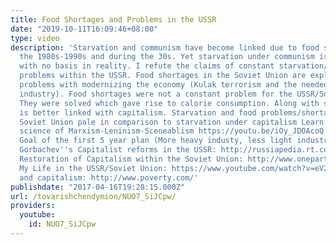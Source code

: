 ```yaml
---
title: Food Shortages and Problems in the USSR
date: "2019-10-11T16:09:46+08:00"
type: video
description: 'Starvation and communism have become linked due to food shortages during
  the 1980s-1990s and during the 30s. Yet starvation under communism is simply a meme
  with no basis in reality. I refute the claims of constant starvation/food shortages/food
  problems within the USSR. Food shortages in the Soviet Union are explained by the
  problems with modernizing the economy (Kulak terrorism and the needed focus on heavy
  industry). Food shortages were not a constant problem for the USSR/Soviet Union.
  They were solved which gave rise to calorie consumption. Along with showing starvation
  is better linked with capitalism. Starvation and food problems/shortages under the
  Soviet Union pale in comparison to starvation under capitalism Learn the Immortal
  science of Marxism-Leninism-Sceneablism https://youtu.be/iOy_JDOAcoQ Sourcy Wourcies:
  Goal of the first 5 year plan (More heavy industy, less light industry): https://en.wikipedia.org/wiki/Consumer_goods_in_the_Soviet_Union
  Gorbachev''s Capitalist reforms in the USSR: http://russiapedia.rt.com/of-russian-origin/perestroika/
  Restoration of Capitalism within the Soviet Union: http://www.oneparty.co.uk/html/book/ussrmenu.html
  My Life in the USSR/Soviet Union: https://www.youtube.com/watch?v=eV2lTkCRrfI Starvation
  and capitalism: http://www.poverty.com/'
publishdate: "2017-04-16T19:28:15.000Z"
url: /tovarishchendymion/NUO7_SiJCpw/
providers:
  youtube:
    id: NUO7_SiJCpw
---
```


